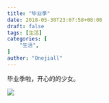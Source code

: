 ```yaml
---
title: "毕业季"
date: 2018-05-30T23:07:58+08:00
draft: false
tags: [生活]
categories: [
    "生活",
]
auther: "Onejiall"
---
```


毕业季啦，开心的的少女。

![](https://onejiall.oss-cn-beijing.aliyuncs.com/picture/pretty.JPG)
